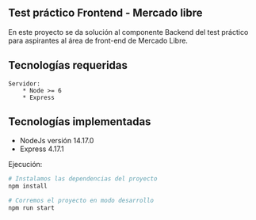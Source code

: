 ## Test práctico Frontend - Mercado libre

En este proyecto se da solución al componente Backend del test práctico para aspirantes al área de front-end de Mercado Libre.

## Tecnologías requeridas

    Servidor:
        * Node >= 6
        * Express

## Tecnologías implementadas

* NodeJs versión 14.17.0
* Express 4.17.1

Ejecución:

```bash
# Instalamos las dependencias del proyecto
npm install

# Corremos el proyecto en modo desarrollo
npm run start